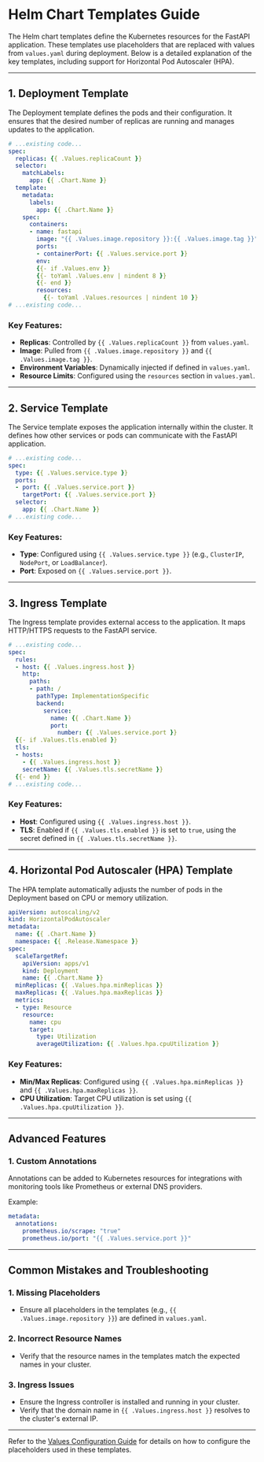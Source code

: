 # Helm Chart Templates Guide

The Helm chart templates define the Kubernetes resources for the FastAPI application. These templates use placeholders that are replaced with values from `values.yaml` during deployment. Below is a detailed explanation of the key templates, including support for Horizontal Pod Autoscaler (HPA).

---

## 1. Deployment Template

The Deployment template defines the pods and their configuration. It ensures that the desired number of replicas are running and manages updates to the application.

```yaml
# ...existing code...
spec:
  replicas: {{ .Values.replicaCount }}
  selector:
    matchLabels:
      app: {{ .Chart.Name }}
  template:
    metadata:
      labels:
        app: {{ .Chart.Name }}
    spec:
      containers:
      - name: fastapi
        image: "{{ .Values.image.repository }}:{{ .Values.image.tag }}"
        ports:
        - containerPort: {{ .Values.service.port }}
        env:
        {{- if .Values.env }}
        {{- toYaml .Values.env | nindent 8 }}
        {{- end }}
        resources:
          {{- toYaml .Values.resources | nindent 10 }}
# ...existing code...
```

### Key Features:
- **Replicas**: Controlled by `{{ .Values.replicaCount }}` from `values.yaml`.
- **Image**: Pulled from `{{ .Values.image.repository }}` and `{{ .Values.image.tag }}`.
- **Environment Variables**: Dynamically injected if defined in `values.yaml`.
- **Resource Limits**: Configured using the `resources` section in `values.yaml`.

---

## 2. Service Template

The Service template exposes the application internally within the cluster. It defines how other services or pods can communicate with the FastAPI application.

```yaml
# ...existing code...
spec:
  type: {{ .Values.service.type }}
  ports:
  - port: {{ .Values.service.port }}
    targetPort: {{ .Values.service.port }}
  selector:
    app: {{ .Chart.Name }}
# ...existing code...
```

### Key Features:
- **Type**: Configured using `{{ .Values.service.type }}` (e.g., `ClusterIP`, `NodePort`, or `LoadBalancer`).
- **Port**: Exposed on `{{ .Values.service.port }}`.

---

## 3. Ingress Template

The Ingress template provides external access to the application. It maps HTTP/HTTPS requests to the FastAPI service.

```yaml
# ...existing code...
spec:
  rules:
  - host: {{ .Values.ingress.host }}
    http:
      paths:
      - path: /
        pathType: ImplementationSpecific
        backend:
          service:
            name: {{ .Chart.Name }}
            port:
              number: {{ .Values.service.port }}
  {{- if .Values.tls.enabled }}
  tls:
  - hosts:
    - {{ .Values.ingress.host }}
    secretName: {{ .Values.tls.secretName }}
  {{- end }}
# ...existing code...
```

### Key Features:
- **Host**: Configured using `{{ .Values.ingress.host }}`.
- **TLS**: Enabled if `{{ .Values.tls.enabled }}` is set to `true`, using the secret defined in `{{ .Values.tls.secretName }}`.

---

## 4. Horizontal Pod Autoscaler (HPA) Template

The HPA template automatically adjusts the number of pods in the Deployment based on CPU or memory utilization.

```yaml
apiVersion: autoscaling/v2
kind: HorizontalPodAutoscaler
metadata:
  name: {{ .Chart.Name }}
  namespace: {{ .Release.Namespace }}
spec:
  scaleTargetRef:
    apiVersion: apps/v1
    kind: Deployment
    name: {{ .Chart.Name }}
  minReplicas: {{ .Values.hpa.minReplicas }}
  maxReplicas: {{ .Values.hpa.maxReplicas }}
  metrics:
  - type: Resource
    resource:
      name: cpu
      target:
        type: Utilization
        averageUtilization: {{ .Values.hpa.cpuUtilization }}
```

### Key Features:
- **Min/Max Replicas**: Configured using `{{ .Values.hpa.minReplicas }}` and `{{ .Values.hpa.maxReplicas }}`.
- **CPU Utilization**: Target CPU utilization is set using `{{ .Values.hpa.cpuUtilization }}`.

---

## Advanced Features

### 1. Custom Annotations

Annotations can be added to Kubernetes resources for integrations with monitoring tools like Prometheus or external DNS providers.

Example:
```yaml
metadata:
  annotations:
    prometheus.io/scrape: "true"
    prometheus.io/port: "{{ .Values.service.port }}"
```

---

## Common Mistakes and Troubleshooting

### 1. Missing Placeholders
- Ensure all placeholders in the templates (e.g., `{{ .Values.image.repository }}`) are defined in `values.yaml`.

### 2. Incorrect Resource Names
- Verify that the resource names in the templates match the expected names in your cluster.

### 3. Ingress Issues
- Ensure the Ingress controller is installed and running in your cluster.
- Verify that the domain name in `{{ .Values.ingress.host }}` resolves to the cluster's external IP.

---

Refer to the [Values Configuration Guide](./values.md) for details on how to configure the placeholders used in these templates.